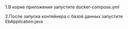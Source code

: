 1.В корне приложения запустите docker-compose.yml

2.После запуска контейнера с базой данных запустите EbApplication.java
